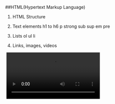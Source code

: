 ##HTML(Hypertext Markup Language)

1. HTML Structure
  <html></html>
  <head></head>
  <body></body>
  <title></title>

2. Text elements
   h1 to h6
   p
   strong
   sub
   sup
   em
   pre
   
3. Lists
   ol
   ul
   li

4. Links, images, videos
  <a href="url"></a>
  <img src="">
  <video src="">

5. Block and inline elements
   Block: Covers the full width
   Inline: Covers required content width 

6. Table
   table
   tr
   th
   td
   thead,tbody,tfoot
   rowspan, colspan

7. Form
   input:text
   input:number
   input:email
   input:password
   input:tel
   input:date
   input:time
   input:range
   input:color
   input:file
   input:radio
   input:checkbox
   select, option
   textarea
   form
   attributes: type, name, id, for, checked, min, max, minlength, required, placeholder, value, selected, disabled
   fieldset, legend 

8. Embedding- ifrrame

9. Semantic elements

##CSS(Cascading Stylesheet)

Syntax:

...
<selector>{
   property: value;
   ...
}
...

1. Selectors
   Element: element name, less priority
   Class(mostly used): .<class-name>, more priority than element but less than id
   ID: #<id-value>, top-priority

2. CSS usage 
   Inline
   Internal
   External

3. Class Vs ID
   Class is an attribute(property) | Id is also attribute.
   Class can be named multiple times | Id can be named only once.
   Class is generally used for CSS | Id is generally used for JS.

4. Properties 
   color
   background-color
   text
   font
   box-model
   display
   flex
   list
   table
   cursor
   pseudo
   opacity
   units
   overflow
   table
   form
   position 
   background image